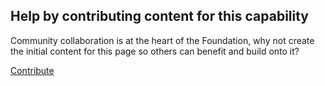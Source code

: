 <div class="bg-green-500 p-6 rounded-lg flex flex-col md:flex-row">
  <div>
    <h2 class="text-white mt-0 mb-2">Help by contributing content for this capability</h2>
    <p class="text-white leading-snug pr-4">Community collaboration is at the heart of the Foundation, why not create the initial content for this page so others can benefit and build onto it?</p> 
  </div>
  <div class="flex items-center">
    <!-- <a class="bg-white rounded-md inline-block py-2 px-4 text-green-600 hover:bg-green-700 hover:text-white md:mx-4" href="javascript:void(0)" onclick="toggleModal('modal-contribute')">Contribute</a> -->
    <a class="bg-white rounded-md inline-block py-2 px-4 text-green-600 hover:bg-green-700 hover:text-white md:mx-4" href="https://forms.gle/V6jmwCn3aCnhCF3t5">Contribute</a>
  </div>
</div>